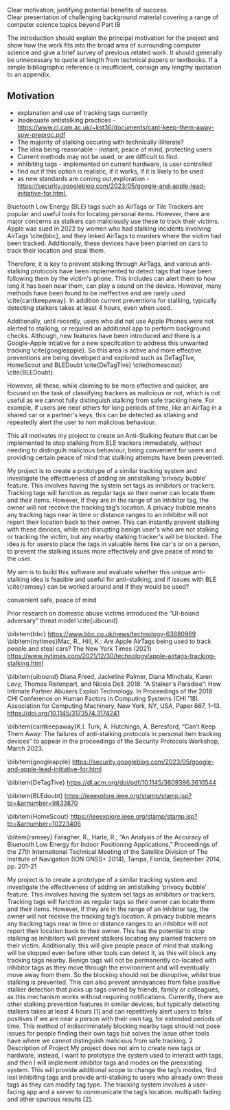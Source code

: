 Clear motivation, justifying potential benefits of success.  
Clear presentation of challenging background material covering a range of computer science topics beyond Part IB

The introduction should explain the principal motivation for the project and show how the work fits into the broad area of surrounding computer science and give a brief survey of previous related work. It should generally be unnecessary to quote at length from technical papers or textbooks. If a simple bibliographic reference is insufficient, consign any lengthy quotation to an appendix.

## Motivation

- explanation and use of tracking tags currently
- Inadequate antistalking practices -  https://www.cl.cam.ac.uk/~kst36/documents/cant-keep-them-away-spw-preproc.pdf
- The majority of stalking occuring with technically illiterate?
- The idea being reasonable - instant, peace of mind, protecting users
- Current methods may not be used, or are difficult to find.
- inhibiting tags - implemented on current hardware, is user controlled
- find out if this option is realistic, if it works, if it is likely to be used
- as new standards are coming out,exploration -  https://security.googleblog.com/2023/05/google-and-apple-lead-initiative-for.html, 

Bluetooth Low Energy (BLE) tags such as AirTags or Tile Trackers are popular and useful tools for locating personal items. However, there are major concerns as stalkers can maliciously use these to track their victims.
Apple was sued in 2022 by women who had stalking incidents involving AirTags \cite{bbc},
and they linked AirTags to murders where the victim had been tracked.  Additionally, these devices have been planted on cars to track their location and steal them. 

Therefore, it is key to prevent stalking through AirTags, and various anti-stalking protocols have been implemented to detect tags that have been following them by the victim's phone. This includes can alert them to how long it has been near them, can play a sound on the device. However, many methods have been found to be ineffective
and are rarely used \\cite{cantkeepaway}. In addition current preventions for stalking, typically detecting stalkers takes at least 4 hours, even when used.

Additionally, until recently, users who did not use Apple Phones were not alerted to stalking, or required an additional app to perform background checks. Although, new features have been introduced and there is a Google-Apple intiative for a new specifcation to address this unwanted tracking \\cite{googleapple}. So this area is active and more effective preventions are being developed and explored such as 
DeTagTive, HomeScout and BLEDoubt \\cite{DeTagTive} \cite{homescout} \\cite{BLEDoubt}.

However, all these, while claiming to be more effective and quicker, are focused on the task of classifying trackers as malicious or not, which is not useful as we cannot fully distinguish stalking from safe tracking here. For example, if users are near others for long periods of time, like an AirTag in a shared car or a partner's keys, this can be detected as stlaking and repeatedly alert the user to non malicious behaviour.

This all motivates my project to create an Anti-Stalking feature that can be implemented to stop stalking from BLE trackers immediately, without needing to distinguih malicious behaviour, being convenient for users and providing certain peace of mind that stalking attempts have been prevented.

My project is to create a prototype of a similar tracking system and investigate the effectiveness of adding an antistalking ‘privacy bubble’ feature. This involves having the system set tags as inhibitors or trackers. Tracking tags will function as regular tags so their owner can locate them and their items. However, if they are in the range of an inhibitor tag, the owner will not receive the tracking tag’s location. A privacy bubble means any tracking tags near in time or distance ranges to an inhibitor will not report their location back to their owner. This can instantly prevent stalking with these devices, while not disrupting benign user's who are not stalking or tracking the victim, but any nearby stalking tracker's will be blocked. The idea is for usersto place the tags in valuable items like car's or on a person, to prevent the stalking issues more effectively and give peace of mind to the user.

My aim is to build this software and evaluate whether this unique anti-stalking idea is feasible and useful for anti-stalking, and if issues with BLE \\cite{ramsey} can be worked around and if they would be used?


convenient safe, peace of mind 







Prior research on domestic abuse victims introduced the “UI-bound adversary”
threat model \\cite{uibound} 


\\bibitem{bbc}   https://www.bbc.co.uk/news/technology-63880969
\\bibitem{nytimes}Mac, R., Hill, K.: Are Apple AirTags being used to track people and steal cars?
The New York Times (2021) https://www.nytimes.com/2021/12/30/technology/apple-airtags-tracking-stalking.html

\\bibitem{uibound} Diana Freed, Jackeline Palmer, Diana Minchala, Karen Levy, Thomas Ristenpart, and Nicola Dell. 2018. “A Stalker's Paradise”: How Intimate Partner Abusers Exploit Technology. In Proceedings of the 2018 CHI Conference on Human Factors in Computing Systems (CHI '18). Association for Computing Machinery, New York, NY, USA, Paper 667, 1–13. https://doi.org/10.1145/3173574.3174241

\bibitem{cantkeepaway}K.I. Turk, A. Hutchings, A. Beresford, “Can’t Keep Them Away: The failures of anti-stalking protocols in personal item tracking devices” to appear in the proceedings of the Security Protocols Workshop, March 2023.

\bibitem{googleapple} https://security.googleblog.com/2023/05/google-and-apple-lead-initiative-for.html

\\bibitem{DeTagTive} https://dl.acm.org/doi/pdf/10.1145/3609396.3610544

\bibitem{BLEdoubt} https://ieeexplore.ieee.org/stamp/stamp.jsp?tp=&arnumber=9833870

\\bibitem{HomeScout} https://ieeexplore.ieee.org/stamp/stamp.jsp?tp=&arnumber=10223406

\\biitem{ramsey} Faragher, R., Harle, R., “An Analysis of the Accuracy of Bluetooth Low Energy for Indoor Positioning Applications,” Proceedings of the 27th International Technical Meeting of the Satellite Division of The Institute of Navigation (ION GNSS+ 2014), Tampa, Florida, September 2014, pp. 201-21

My project is to create a prototype of a similar tracking system and investigate the effectiveness of adding an antistalking ‘privacy bubble’ feature. This involves having the system set tags as inhibitors or trackers. Tracking tags will function as regular tags so their owner can locate them and their items. However, if they are in the range of an inhibitor tag, the owner will not receive the tracking tag’s location. A privacy bubble means any tracking tags near in time or distance ranges to an inhibitor will not report their location back to their owner. This has the potential to stop stalking as inhibitors will prevent stalkers locating any planted trackers on their victim. Additionally, this will give people peace of mind that stalking will be stopped even before other tools can detect it, as this will block any tracking tags nearby. Benign tags will not be permanently co-located with inhibitor tags as they move through the environment and will eventually move away from them. So the blocking should not be disruptive, whilst true stalking is prevented. This can also prevent annoyances from false positive stalker detection that picks up tags owned by friends, family or colleagues, as this mechanism works without requiring notifications. Currently, there are other stalking prevention features in similar devices, but typically detecting stalkers takes at least 4 hours [1] and can repetitively alert users to false positives if we are near a person with their own tag, for extended periods of time. This method of indiscriminately blocking nearby tags should not pose issues for people finding their own tags but solves the issue other tools have where we cannot distinguish malicious from safe tracking. 2 Description of Project My project does not aim to create new tags or hardware, instead, I want to prototype the system used to interact with tags, and then I will implement inhibitor tags and modes on the preexisting system. This will provide additional scope to change the tag’s modes, find lost inhibiting tags and provide anti-stalking to users who already own these tags as they can modify tag type. The tracking system involves a user-facing app and a server to communicate the tag’s location.   multipath fading and other spurious results [2]. 